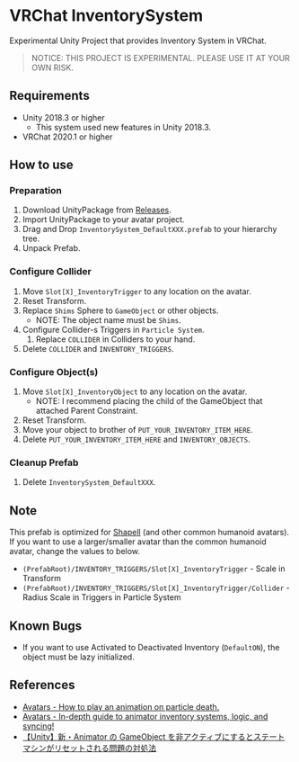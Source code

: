 # VRChat InventorySystem

Experimental Unity Project that provides Inventory System in VRChat.

> NOTICE: THIS PROJECT IS EXPERIMENTAL. PLEASE USE IT AT YOUR OWN RISK.

## Requirements

- Unity 2018.3 or higher
  - This system used new features in Unity 2018.3.
- VRChat 2020.1 or higher

## How to use

### Preparation

1. Download UnityPackage from [Releases](https://github.com/mika-f/VRChat-InventorySystem/releases).
2. Import UnityPackage to your avatar project.
3. Drag and Drop `InventorySystem_DefaultXXX.prefab` to your hierarchy tree.
4. Unpack Prefab.

### Configure Collider

1. Move `Slot[X]_InventoryTrigger` to any location on the avatar.
2. Reset Transform.
3. Replace `Shims` Sphere to `GameObject` or other objects.
   - NOTE: The object name must be `Shims`.
4. Configure Collider-s Triggers in `Particle System`.
   1. Replace `COLLIDER` in Colliders to your hand.
5. Delete `COLLIDER` and `INVENTORY_TRIGGERS`.

### Configure Object(s)

1. Move `Slot[X]_InventoryObject` to any location on the avatar.
   - NOTE: I recommend placing the child of the GameObject that attached Parent Constraint.
2. Reset Transform.
3. Move your object to brother of `PUT_YOUR_INVENTORY_ITEM_HERE`.
4. Delete `PUT_YOUR_INVENTORY_ITEM_HERE` and `INVENTORY_OBJECTS`.

### Cleanup Prefab

1. Delete `InventorySystem_DefaultXXX`.

## Note

This prefab is optimized for [Shapell](https://booth.pm/ja/items/1349366) (and other common humanoid avatars).  
If you want to use a larger/smaller avatar than the common humanoid avatar, change the values to below.

- `(PrefabRoot)/INVENTORY_TRIGGERS/Slot[X]_InventoryTrigger` - Scale in Transform
- `(PrefabRoot)/INVENTORY_TRIGGERS/Slot[X]_InventoryTrigger/Collider` - Radius Scale in Triggers in Particle System

## Known Bugs

- If you want to use Activated to Deactivated Inventory (`DefaultON`), the object must be lazy initialized.

## References

- [Avatars - How to play an animation on particle death.](https://vrcat.club/threads/how-to-play-an-animation-on-particle-death.2993/)
- [Avatars - In-depth guide to animator inventory systems, logic, and syncing!](https://vrcat.club/threads/in-depth-guide-to-animator-inventory-systems-logic-and-syncing-w-unitypackage.2858/)
- [【Unity】新・Animator の GameObject を非アクティブにするとステートマシンがリセットされる問題の対処法](http://tsubakit1.hateblo.jp/entry/2018/10/04/233000)
